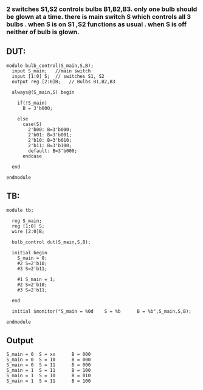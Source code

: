 ### 2 switches S1,S2 controls bulbs B1,B2,B3.  only one bulb should be glown at a time. there is main switch S which controls all 3 bulbs .  when S is on S1 ,S2 functions as usual . when S is off neither of bulb is glown.
## DUT:
```
module bulb_control(S_main,S,B);
  input S_main;   //main switch
  input [1:0] S;  // switches S1, S2
  output reg [2:0]B;   // Bulbs B1,B2,B3
  
  always@(S_main,S) begin
    
    if(!S_main)
      B = 3'b000;
    
    else
      case(S)
        2'b00: B=3'b000;
        2'b01: B=3'b001;
        2'b10: B=3'b010;
        2'b11: B=3'b100;
        default: B=3'b000;
      endcase
    
  end
  
endmodule
```
## TB:
```
module tb;
  
  reg S_main;
  reg [1:0] S;
  wire [2:0]B;
  
  bulb_control dut(S_main,S,B);
  
  initial begin
    S_main = 0;
    #2 S=2'b10;
    #3 S=2'b11;
    
    #1 S_main = 1;
    #2 S=2'b10;
    #3 S=2'b11;
    
  end
  
  initial $monitor("S_main = %0d	S = %b		B = %b",S_main,S,B);
  
endmodule
```

## Output
```
S_main = 0	S = xx		B = 000
S_main = 0	S = 10		B = 000
S_main = 0	S = 11		B = 000
S_main = 1	S = 11		B = 100
S_main = 1	S = 10		B = 010
S_main = 1	S = 11		B = 100
```
